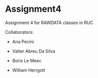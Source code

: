 # Assignment4
Assignment 4 for RAWDATA classes in RUC

Collaborators:

- Ana Pecini

- Valter Abreu Da Silva

- Boris Le Meec

- William Herrgott
